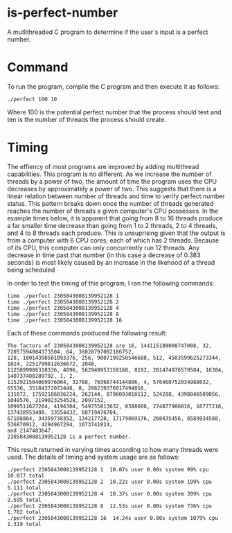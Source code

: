 # is-perfect-number
A mutlithreaded C program to determine if the user's input is a perfect number.

# Command
To run the program, compile the C program and then execute it as follows:
```
./perfect 100 10
```
Where 100 is the potential perfect number that the process should test and ten is the number of threads the process should create.

# Timing
The effiency of most programs are improved by adding multithread capabilities. This program is no different. As we increase the number of threads by a power of two, the amount of time the program uses the CPU decreases by approximately a power of two. This suggests that there is a linear relation between number of threads and time to verify perfect number status. This pattern breaks down once the number of threads generated reaches the number of threads a given computer's CPU possesses. In the example times below, it is apparent that going from 8 to 16 threads produce a far smaller time decrease than going from 1 to 2 threads, 2 to 4 threads, and 4 to 8 threads each produce. This is unsuprising given that the output is from a computer with 6 CPU cores, each of which has 2 threads. Because of its CPU, this computer can only concurrently run 12 threads. Any decrease in time past that number (in this case a decrease of 0.383 seconds) is most likely caused by an increase in the likehood of a thread being scheduled 

In order to test the timing of this program, I ran the following commands:
```
time ./perfect 2305843008139952128 1
time ./perfect 2305843008139952128 2
time ./perfect 2305843008139952128 4
time ./perfect 2305843008139952128 8
time ./perfect 2305843008139952128 16
```

Each of these commands produced the following result:
```
The factors of 2305843008139952128 are 16, 144115188008747008, 32, 72057594004373504, 64, 36028797002186752, 
128, 18014398501093376, 256, 9007199250546688, 512, 4503599625273344, 1024, 2251799812636672, 2048, 
1125899906318336, 4096, 562949953159168, 8192, 281474976579584, 16384, 140737488289792, 1, 2, 
1152921504069976064, 32768, 70368744144896, 4, 576460752034988032, 65536, 35184372072448, 8, 288230376017494016,
131072, 17592186036224, 262144, 8796093018112, 524288, 4398046509056, 1048576, 2199023254528, 2097152,
1099511627264, 4194304, 549755813632, 8388608, 274877906816, 16777216, 137438953408, 33554432, 68719476704,
67108864, 34359738352, 134217728, 17179869176, 268435456, 8589934588, 536870912, 4294967294, 1073741824, 
and 2147483647.
2305843008139952128 is a perfect number.
```

This result returned in varying times according to how many threads were used. The details of timing and system usage are as follows:
```
./perfect 2305843008139952128 1  10.07s user 0.00s system 99% cpu 10.077 total
./perfect 2305843008139952128 2  10.22s user 0.00s system 199% cpu 5.111 total
./perfect 2305843008139952128 4  10.37s user 0.00s system 399% cpu 2.595 total
./perfect 2305843008139952128 8  12.53s user 0.00s system 736% cpu 1.702 total
./perfect 2305843008139952128 16  14.24s user 0.00s system 1079% cpu 1.319 total
```
